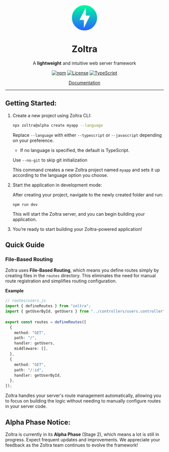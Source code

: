 <div align='center'>
  <img alt="Zoltra" src='https://raw.githubusercontent.com/zoltrajs/zoltra/main/meta/zoltrajs-logo.png' width="80" height="80" />
  <h1>Zoltra</h1>
  <p>A <strong>lightweight</strong> and intuitive web server framework</p>
  
  [![npm](https://img.shields.io/npm/v/zoltra?color=2962FF)](https://www.npmjs.com/package/zoltra)
  [![License](https://img.shields.io/badge/license-MIT-6200EA)](LICENSE)
  [![TypeScript](https://img.shields.io/badge/%3C%2F%3E-TypeScript-007ACC)](https://www.typescriptlang.org/)

[Documentation]()

<!-- [BenchMark]() -->

</div>

---

## Getting Started:

1. Create a new project using Zoltra CLI:

   ```bash
   npx zoltra@alpha create myapp --language
   ```

   Replace `--language` with either `--typescript` or `--javascript` depending on your preference.

   - If no language is specified, the default is TypeScript.

   Use `--no-git` to skip git initialization

   This command creates a new Zoltra project named `myapp` and sets it up according to the language option you choose.

2. Start the application in development mode:

   After creating your project, navigate to the newly created folder and run:

   ```
   npm run dev
   ```

   This will start the Zoltra server, and you can begin building your application.

3. You’re ready to start building your Zoltra-powered application!

## Quick Guide

### File-Based Routing

Zoltra uses **File-Based Routing**, which means you define routes simply by creating files in the `routes` directory. This eliminates the need for manual route registration and simplifies routing configuration.

**Example**

```ts
// routes/users.js
import { defineRoutes } from "zoltra";
import { getUserById, getUsers } from "../controllers/users.controller";

export const routes = defineRoutes([
  {
    method: "GET",
    path: "/",
    handler: getUsers,
    middleware: [],
  },
  {
    method: "GET",
    path: "/:id",
    handler: getUserById,
  },
]);
```

Zoltra handles your server's route management automatically, allowing you to focus on building the logic without needing to manually configure routes in your server code.

<!-- For more detailed instructions, visit our documentation. -->

## Alpha Phase Notice:

Zoltra is currently in its **Alpha Phase** (Stage 2), which means a lot is still in progress. Expect frequent updates and improvements. We appreciate your feedback as the Zoltra team continues to evolve the framework!
